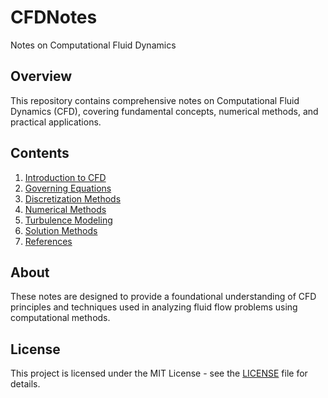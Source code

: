 # CFDNotes

Notes on Computational Fluid Dynamics

## Overview

This repository contains comprehensive notes on Computational Fluid Dynamics (CFD), covering fundamental concepts, numerical methods, and practical applications.

## Contents

1. [Introduction to CFD](docs/01-introduction.md)
2. [Governing Equations](docs/02-governing-equations.md)
3. [Discretization Methods](docs/03-discretization-methods.md)
4. [Numerical Methods](docs/04-numerical-methods.md)
5. [Turbulence Modeling](docs/05-turbulence-modeling.md)
6. [Solution Methods](docs/06-solution-methods.md)
7. [References](docs/07-references.md)

## About

These notes are designed to provide a foundational understanding of CFD principles and techniques used in analyzing fluid flow problems using computational methods.

## License

This project is licensed under the MIT License - see the [LICENSE](LICENSE) file for details.